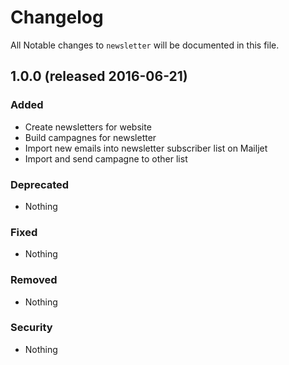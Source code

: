 # Changelog

All Notable changes to `newsletter` will be documented in this file.

## 1.0.0 (released 2016-06-21)

### Added
- Create newsletters for website
- Build campagnes for newsletter
- Import new emails into newsletter subscriber list on Mailjet
- Import and send campagne to other list

### Deprecated
- Nothing

### Fixed
- Nothing

### Removed
- Nothing

### Security
- Nothing
